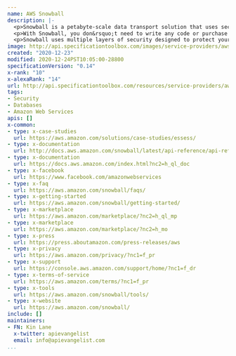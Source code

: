 ```yaml
---
name: AWS Snowball
description: |-
  <p>Snowball is a petabyte-scale data transport solution that uses secure appliances to&nbsp;<a href="https://aws.amazon.com/cloud-data-migration/">transfer large amounts of data</a>&nbsp;into and out of the&nbsp;<a href="https://aws.amazon.com/what-is-cloud-storage/">AWS cloud</a>. Using Snowball addresses common challenges with large-scale data transfers including high network costs, long transfer times, and security concerns. Transferring data with Snowball is simple, fast, secure, and can be as little as one-fifth the cost of high-speed Internet.</p>
  <p>With Snowball, you don&rsquo;t need to write any code or purchase any hardware to transfer your data. Simply create a job in the AWS Management Console and a Snowball appliance will be automatically shipped to you*. Once it arrives, attach the appliance to your local network, download and run the Snowball client to establish a connection, and then use the client to select the file directories that you want to transfer to the appliance. The client will then encrypt and transfer the files to the appliance at high speed. Once the transfer is complete and the appliance is ready to be returned, the E Ink shipping label will automatically update and you can track the job status via&nbsp;<a href="https://aws.amazon.com/sns/">Amazon Simple Notification Service (SNS)</a>, text messages, or directly in the Console.</p>
  <p>Snowball uses multiple layers of security designed to protect your data including tamper-resistant enclosures, 256-bit encryption, and an industry-standard Trusted Platform Module (TPM) designed to ensure both security and full chain-of-custody of your data. Once the data transfer job has been processed and verified, AWS performs a software erasure of the Snowball appliance.</p>
image: http://api.specificationtoolbox.com/images/service-providers/aws-snowball.jpg
created: "2020-12-23"
modified: 2020-12-24PST10:05:00-28800
specificationVersion: "0.14"
x-rank: "10"
x-alexaRank: "14"
url: http://api.specificationtoolbox.com/resources/service-providers/aws-snowball/
tags:
- Security
- Databases
- Amazon Web Services
apis: []
x-common:
- type: x-case-studies
  url: https://aws.amazon.com/solutions/case-studies/essess/
- type: x-documentation
  url: http://docs.aws.amazon.com/snowball/latest/api-reference/api-reference.html
- type: x-documentation
  url: https://docs.aws.amazon.com/index.html?nc2=h_ql_doc
- type: x-facebook
  url: https://www.facebook.com/amazonwebservices
- type: x-faq
  url: https://aws.amazon.com/snowball/faqs/
- type: x-getting-started
  url: https://aws.amazon.com/snowball/getting-started/
- type: x-marketplace
  url: https://aws.amazon.com/marketplace/?nc2=h_ql_mp
- type: x-marketplace
  url: https://aws.amazon.com/marketplace/?nc2=h_mo
- type: x-press
  url: https://press.aboutamazon.com/press-releases/aws
- type: x-privacy
  url: https://aws.amazon.com/privacy/?nc1=f_pr
- type: x-support
  url: https://console.aws.amazon.com/support/home/?nc1=f_dr
- type: x-terms-of-service
  url: https://aws.amazon.com/terms/?nc1=f_pr
- type: x-tools
  url: https://aws.amazon.com/snowball/tools/
- type: x-website
  url: https://aws.amazon.com/snowball/
include: []
maintainers:
- FN: Kin Lane
  x-twitter: apievangelist
  email: info@apievangelist.com
...
```

